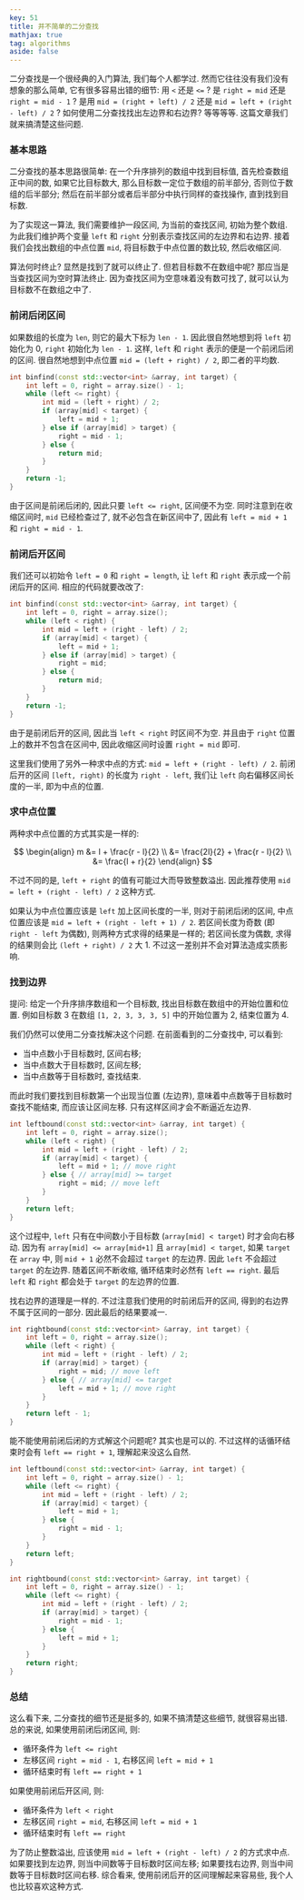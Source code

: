 ```yaml
---
key: 51
title: 并不简单的二分查找
mathjax: true
tag: algorithms
aside: false
---
```

二分查找是一个很经典的入门算法, 我们每个人都学过. 然而它往往没有我们没有想象的那么简单, 它有很多容易出错的细节: 用 `<` 还是 `<=` ? 是 `right = mid` 还是 `right = mid - 1` ? 是用 `mid = (right + left) / 2` 还是 `mid = left + (right - left) / 2` ? 如何使用二分查找找出左边界和右边界? 等等等等. 这篇文章我们就来搞清楚这些问题.

### 基本思路

二分查找的基本思路很简单: 在一个升序排列的数组中找到目标值, 首先检查数组正中间的数, 如果它比目标数大, 那么目标数一定位于数组的前半部分, 否则位于数组的后半部分; 然后在前半部分或者后半部分中执行同样的查找操作, 直到找到目标数.

为了实现这一算法, 我们需要维护一段区间, 为当前的查找区间, 初始为整个数组. 为此我们维护两个变量 `left` 和 `right` 分别表示查找区间的左边界和右边界. 接着我们会找出数组的中点位置 `mid`, 将目标数于中点位置的数比较, 然后收缩区间.

算法何时终止? 显然是找到了就可以终止了. 但若目标数不在数组中呢? 那应当是当查找区间为空时算法终止. 因为查找区间为空意味着没有数可找了, 就可以认为目标数不在数组之中了.

### 前闭后闭区间

如果数组的长度为 `len`, 则它的最大下标为 `len - 1`. 因此很自然地想到将 `left` 初始化为 0, `right` 初始化为 `len - 1`. 这样, `left` 和 `right` 表示的便是一个前闭后闭的区间. 很自然地想到中点位置 `mid = (left + right) / 2`, 即二者的平均数.

```c++
int binfind(const std::vector<int> &array, int target) {
    int left = 0, right = array.size() - 1;
    while (left <= right) {
        int mid = (left + right) / 2;
        if (array[mid] < target) {
            left = mid + 1;
        } else if (array[mid] > target) {
            right = mid - 1;
        } else {
            return mid;
        }
    }
    return -1;
}
```

由于区间是前闭后闭的, 因此只要 `left <= right`, 区间便不为空. 同时注意到在收缩区间时, `mid` 已经检查过了, 就不必包含在新区间中了, 因此有 `left = mid + 1` 和 `right = mid - 1`.

### 前闭后开区间

我们还可以初始令 `left = 0` 和 `right = length`, 让 `left` 和 `right` 表示成一个前闭后开的区间. 相应的代码就要改改了:

```c++
int binfind(const std::vector<int> &array, int target) {
    int left = 0, right = array.size();
    while (left < right) {
        int mid = left + (right - left) / 2;
        if (array[mid] < target) {
            left = mid + 1;
        } else if (array[mid] > target) {
            right = mid;
        } else {
            return mid;
        }
    }
    return -1;
}
```

由于是前闭后开的区间, 因此当 `left < right` 时区间不为空. 并且由于 `right` 位置上的数并不包含在区间中, 因此收缩区间时设置 `right = mid` 即可.

这里我们使用了另外一种求中点的方式: `mid = left + (right - left) / 2`. 前闭后开的区间 `[left, right)` 的长度为 `right - left`, 我们让 `left` 向右偏移区间长度的一半, 即为中点的位置.

### 求中点位置

两种求中点位置的方式其实是一样的:

$$
\begin{align}
m &= l + \frac{r - l}{2} \\
  &= \frac{2l}{2} + \frac{r - l}{2} \\
  &= \frac{l + r}{2}
\end{align}
$$

不过不同的是, `left + right` 的值有可能过大而导致整数溢出. 因此推荐使用 `mid = left + (right - left) / 2` 这种方式.

如果认为中点位置应该是 `left` 加上区间长度的一半, 则对于前闭后闭的区间, 中点位置应该是 `mid = left + (right - left + 1) / 2`. 若区间长度为奇数 (即 `right - left` 为偶数), 则两种方式求得的结果是一样的; 若区间长度为偶数, 求得的结果则会比 `(left + right) / 2` 大 1. 不过这一差别并不会对算法造成实质影响.

### 找到边界

提问: 给定一个升序排序数组和一个目标数, 找出目标数在数组中的开始位置和位置. 例如目标数 3 在数组 `[1, 2, 3, 3, 3, 5]` 中的开始位置为 2, 结束位置为 4.

我们仍然可以使用二分查找解决这个问题. 在前面看到的二分查找中, 可以看到:

- 当中点数小于目标数时, 区间右移;
- 当中点数大于目标数时, 区间左移;
- 当中点数等于目标数时, 查找结束.

而此时我们要找到目标数第一个出现当位置 (左边界), 意味着中点数等于目标数时查找不能结束, 而应该让区间左移. 只有这样区间才会不断逼近左边界.

```c++
int leftbound(const std::vector<int> &array, int target) {
    int left = 0, right = array.size();
    while (left < right) {
        int mid = left + (right - left) / 2;
        if (array[mid] < target) {
            left = mid + 1; // move right
        } else { // array[mid] >= target
            right = mid; // move left
        }
    }
    return left;
}
```

这个过程中, `left` 只有在中间数小于目标数 (`array[mid] < target`) 时才会向右移动. 因为有 `array[mid] <= array[mid+1]` 且 `array[mid] < target`, 如果 `target` 在 `array` 中, 则 `mid + 1` 必然不会超过 `target` 的左边界. 因此 `left` 不会超过 `target` 的左边界. 随着区间不断收缩, 循环结束时必然有 `left == right`. 最后 `left` 和 `right` 都会处于 `target` 的左边界的位置.

找右边界的道理是一样的. 不过注意我们使用的时前闭后开的区间, 得到的右边界不属于区间的一部分. 因此最后的结果要减一.

```c++
int rightbound(const std::vector<int> &array, int target) {
    int left = 0, right = array.size();
    while (left < right) {
        int mid = left + (right - left) / 2;
        if (array[mid] > target) {
            right = mid; // move left
        } else { // array[mid] <= target
            left = mid + 1; // move right
        }
    }
    return left - 1;
}
```

能不能使用前闭后闭的方式解这个问题呢? 其实也是可以的. 不过这样的话循环结束时会有 `left == right + 1`, 理解起来没这么自然.

```c++
int leftbound(const std::vector<int> &array, int target) {
    int left = 0, right = array.size() - 1;
    while (left <= right) {
        int mid = left + (right - left) / 2;
        if (array[mid] < target) {
            left = mid + 1;
        } else {
            right = mid - 1;
        }
    }
    return left;
}

int rightbound(const std::vector<int> &array, int target) {
    int left = 0, right = array.size() - 1;
    while (left <= right) {
        int mid = left + (right - left) / 2;
        if (array[mid] > target) {
            right = mid - 1;
        } else {
            left = mid + 1;
        }
    }
    return right;
}
```

### 总结

这么看下来, 二分查找的细节还是挺多的, 如果不搞清楚这些细节, 就很容易出错. 总的来说, 如果使用前闭后闭区间, 则:

- 循环条件为 `left <= right`
- 左移区间 `right = mid - 1`, 右移区间 `left = mid + 1`
- 循环结束时有 `left == right + 1`

如果使用前闭后开区间, 则:

- 循环条件为 `left < right`
- 左移区间 `right = mid`, 右移区间 `left = mid + 1`
- 循环结束时有 `left == right`

为了防止整数溢出, 应该使用 `mid = left + (right - left) / 2` 的方式求中点. 如果要找到左边界, 则当中间数等于目标数时区间左移; 如果要找右边界, 则当中间数等于目标数时区间右移. 综合看来, 使用前闭后开的区间理解起来容易些, 我个人也比较喜欢这种方式.

